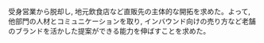 受身営業から脱却し, 地元飲食店など直販先の主体的な開拓を求めた。よって, 他部門の人材とコミュニケーションを取り, インバウンド向けの売り方など老舗のブランドを活かした提案ができる能力を伸ばすことを求めた。